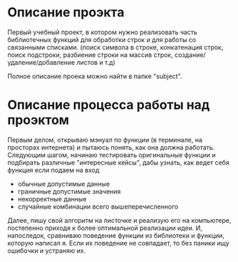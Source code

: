# Описание проэкта
Первый учебный проект, в котором нужно реализовать часть библиотечных функций для обработки строк и для работы со связанными списками.
(поиск символа в строке, конкатенация строк, поиск подстроки, разбиение строки на массив строк, создание/удаление/добавление листов и т.д)

Полное описание проека можно найти в папке "subject".

# Описание процесса работы над проэктом
Первым делом, открываю мэнуал по функции (в терминале, на просторах интернета) и пытаюсь понять, как она должна работать.
Следующим шагом, начинаю тестировать оригинальные функции и подбирать различные "интересные кейсы", дабы узнать, как ведет себя функция если подаем на вход
+ обычные допустимые данные
+ граничные допустимые значения
+ некорректные данные
+ случайные комбинации всего вышеперечисленного

Далее, пишу свой алгоритм на листочке и реализую его на компьютере, постепенно приходя к более оптимальной реализации идеи.
И, напоследок, сравниваю поведение функции из библиотеки и функции, которую написал я. Если их поведение не совпадает, то без паники ищу ошибочки и устраняю их.
